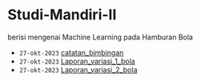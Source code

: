 # Studi-Mandiri-II
berisi mengenai Machine Learning pada Hamburan Bola 

+ `27-okt-2023` [catatan_bimbingan](27_10_2023_catatan_bimbingan.docx)
+ `27-okt-2023` [Laporan_variasi_1_bola](Variasi_koordinat_1_bola_coarse_ini.pptx)
+ `27-okt-2023` [Laporan_variasi_2_bola](Variasi_koordinat_2_bola.pptx)
